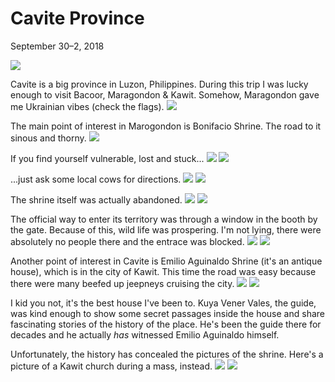 Cavite Province
===============

<time datetime="2018-09-30">September 30&ndash;2, 2018</time>

<img src="https://imgur.com/J3JnrGo.jpg"/>

Cavite is a big province in Luzon, Philippines. During this trip I was lucky
enough to visit Bacoor, Maragondon & Kawit. Somehow, Maragondon gave me
Ukrainian vibes (check the flags).
<img src="https://imgur.com/ci7OGvC.jpg"/>

The main point of interest in Marogondon is Bonifacio Shrine. The road to it
sinous and thorny.
<img src="https://imgur.com/MrJUU0K.jpg"/>

If you find yourself vulnerable, lost and stuck...
<img class="lazy" src="/images/i.png" data-src="https://imgur.com/darvhIo.jpg"/>
<noscript><img src="https://imgur.com/darvhIo.jpg"></noscript>

...just ask some local cows for directions.
<img class="lazy" src="/images/i.png" data-src="https://imgur.com/tsMT33n.jpg"/>
<noscript><img src="https://imgur.com/tsMT33n.jpg"></noscript>

The shrine itself was actually abandoned.
<img class="lazy" src="/images/i.png" data-src="https://imgur.com/OY8RjSn.jpg"/>
<noscript><img src="https://imgur.com/OY8RjSn.jpg"></noscript>

The official way to enter its territory was through a window in the booth by the
gate. Because of this, wild life was prospering. I'm not lying, there were
absolutely no people there and the entrace was blocked.
<img class="lazy" src="/images/i.png" data-src="https://imgur.com/FECDShz.jpg"/>
<noscript><img src="https://imgur.com/FECDShz.jpg"></noscript>

Another point of interest in Cavite is Emilio Aguinaldo Shrine (it's an antique
house), which is in the city of Kawit. This time the road was easy because there
were many beefed up jeepneys cruising the city.
<img class="lazy" src="/images/i.png" data-src="https://imgur.com/U6pcCpC.jpg"/>
<noscript><img src="https://imgur.com/U6pcCpC.jpg"></noscript>

I kid you not, it's the best house I've been to. Kuya Vener Vales, the guide,
was kind enough to show some secret passages inside the house and share
fascinating stories of the history of the place. He's been the guide there for
decades and he actually *has* witnessed Emilio Aguinaldo himself.

Unfortunately, the history has concealed the pictures of the shrine. Here's a
picture of a Kawit church during a mass, instead.
<img class="lazy" src="/images/i.png" data-src="https://imgur.com/s7Y79YU.jpg"/>
<noscript><img src="https://imgur.com/s7Y79YU.jpg"></noscript>
